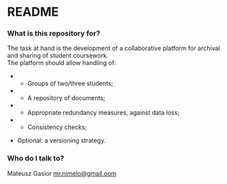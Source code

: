 # README #

### What is this repository for? ###

The task at hand is the development of a collaborative platform for archival and sharing of student coursework.  
The platform should allow handling of:
* - Groups of two/three students;  
* - A repository of documents;  
* - Appropriate redundancy measures, against data loss;  
* - Consistency checks;  
- Optional: a versioning strategy.


### Who do I talk to? ###

Mateusz Gasior mr.nimelo@gmail.oom
